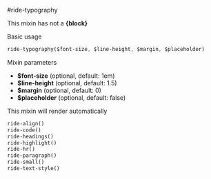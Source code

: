 #ride-typography

This mixin has not a **{block}**

Basic usage

```sass
ride-typography($font-size, $line-height, $margin, $placeholder)
```

Mixin parameters

* **$font-size** (optional, default: 1em)
* **$line-height** (optional, default: 1.5)
* **$margin** (optional, default: 0)
* **$placeholder** (optional, default: false)

This mixin will render automatically

```sass
ride-align()
ride-code()
ride-headings()
ride-highlight()
ride-hr()
ride-paragraph()
ride-small()
ride-text-style()
```